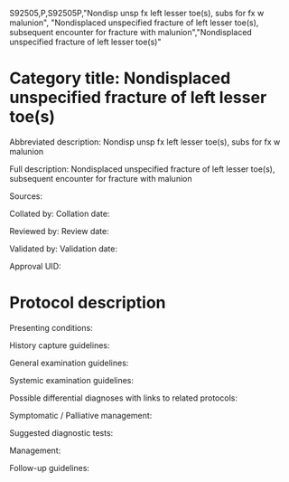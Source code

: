 S92505,P,S92505P,"Nondisp unsp fx left lesser toe(s), subs for fx w malunion", "Nondisplaced unspecified fracture of left lesser toe(s), subsequent encounter for fracture with malunion","Nondisplaced unspecified fracture of left lesser toe(s)"
# Category title: Nondisplaced unspecified fracture of left lesser toe(s)

Abbreviated description: Nondisp unsp fx left lesser toe(s), subs for fx w malunion

Full description: Nondisplaced unspecified fracture of left lesser toe(s), subsequent encounter for fracture with malunion

Sources:

Collated by:
Collation date:

Reviewed by:
Review date:

Validated by:
Validation date:

Approval UID:

# Protocol description

Presenting conditions:

History capture guidelines:

General examination guidelines:

Systemic examination guidelines:

Possible differential diagnoses with links to related protocols:

Symptomatic / Palliative management:

Suggested diagnostic tests:

Management:

Follow-up guidelines:
